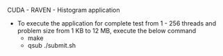 CUDA - RAVEN - Histogram application 

- To execute the application for complete test from 1 - 256 threads and problem size from 1 KB to 12 MB, execute the below command
	- make 
	- qsub ./submit.sh

